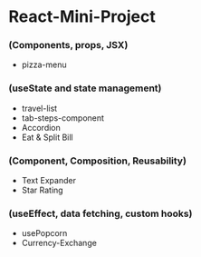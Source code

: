 # React-Mini-Project
### (Components, props, JSX)
- pizza-menu
### (useState and state management)
- travel-list 
- tab-steps-component
- Accordion
- Eat & Split Bill
### (Component, Composition, Reusability)
- Text Expander 
- Star Rating
### (useEffect, data fetching, custom hooks)
- usePopcorn
- Currency-Exchange
